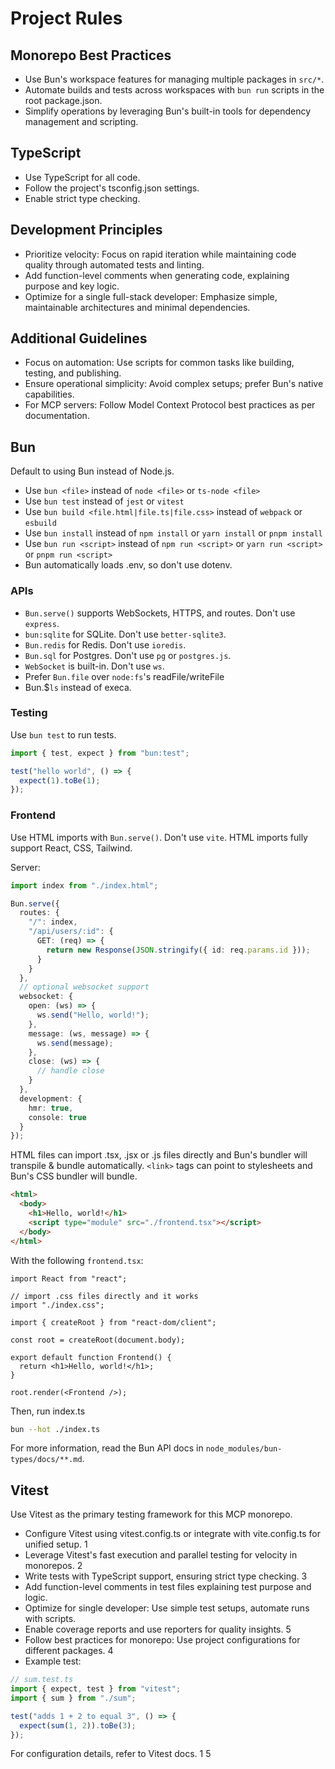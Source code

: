 # Project Rules

## Monorepo Best Practices

- Use Bun's workspace features for managing multiple packages in `src/*`.
- Automate builds and tests across workspaces with `bun run` scripts in the root
  package.json.
- Simplify operations by leveraging Bun's built-in tools for dependency
  management and scripting.

## TypeScript

- Use TypeScript for all code.
- Follow the project's tsconfig.json settings.
- Enable strict type checking.

## Development Principles

- Prioritize velocity: Focus on rapid iteration while maintaining code quality
  through automated tests and linting.
- Add function-level comments when generating code, explaining purpose and key
  logic.
- Optimize for a single full-stack developer: Emphasize simple, maintainable
  architectures and minimal dependencies.

## Additional Guidelines

- Focus on automation: Use scripts for common tasks like building, testing, and
  publishing.
- Ensure operational simplicity: Avoid complex setups; prefer Bun's native
  capabilities.
- For MCP servers: Follow Model Context Protocol best practices as per
  documentation.

## Bun

Default to using Bun instead of Node.js.

- Use `bun <file>` instead of `node <file>` or `ts-node <file>`
- Use `bun test` instead of `jest` or `vitest`
- Use `bun build <file.html|file.ts|file.css>` instead of `webpack` or `esbuild`
- Use `bun install` instead of `npm install` or `yarn install` or `pnpm install`
- Use `bun run <script>` instead of `npm run <script>` or `yarn run <script>` or
  `pnpm run <script>`
- Bun automatically loads .env, so don't use dotenv.

### APIs

- `Bun.serve()` supports WebSockets, HTTPS, and routes. Don't use `express`.
- `bun:sqlite` for SQLite. Don't use `better-sqlite3`.
- `Bun.redis` for Redis. Don't use `ioredis`.
- `Bun.sql` for Postgres. Don't use `pg` or `postgres.js`.
- `WebSocket` is built-in. Don't use `ws`.
- Prefer `Bun.file` over `node:fs`'s readFile/writeFile
- Bun.$`ls` instead of execa.

### Testing

Use `bun test` to run tests.

```ts
import { test, expect } from "bun:test";

test("hello world", () => {
  expect(1).toBe(1);
});
```

### Frontend

Use HTML imports with `Bun.serve()`. Don't use `vite`. HTML imports fully
support React, CSS, Tailwind.

Server:

```ts
import index from "./index.html";

Bun.serve({
  routes: {
    "/": index,
    "/api/users/:id": {
      GET: (req) => {
        return new Response(JSON.stringify({ id: req.params.id }));
      }
    }
  },
  // optional websocket support
  websocket: {
    open: (ws) => {
      ws.send("Hello, world!");
    },
    message: (ws, message) => {
      ws.send(message);
    },
    close: (ws) => {
      // handle close
    }
  },
  development: {
    hmr: true,
    console: true
  }
});
```

HTML files can import .tsx, .jsx or .js files directly and Bun's bundler will
transpile & bundle automatically. `<link>` tags can point to stylesheets and
Bun's CSS bundler will bundle.

```html
<html>
  <body>
    <h1>Hello, world!</h1>
    <script type="module" src="./frontend.tsx"></script>
  </body>
</html>
```

With the following `frontend.tsx`:

```tsx
import React from "react";

// import .css files directly and it works
import "./index.css";

import { createRoot } from "react-dom/client";

const root = createRoot(document.body);

export default function Frontend() {
  return <h1>Hello, world!</h1>;
}

root.render(<Frontend />);
```

Then, run index.ts

```sh
bun --hot ./index.ts
```

For more information, read the Bun API docs in
`node_modules/bun-types/docs/**.md`.

## Vitest

Use Vitest as the primary testing framework for this MCP monorepo.

- Configure Vitest using vitest.config.ts or integrate with vite.config.ts for
  unified setup.
  <mcreference link="https://vitest.dev/config/" index="1">1</mcreference>
- Leverage Vitest's fast execution and parallel testing for velocity in
  monorepos.
  <mcreference link="https://dev.to/shannonlal/unit-testing-react-applications-in-a-nx-nrwl-monorepo-with-vitest-322o" index="2">2</mcreference>
- Write tests with TypeScript support, ensuring strict type checking.
  <mcreference link="https://colinhacks.com/essays/live-types-typescript-monorepo" index="3">3</mcreference>
- Add function-level comments in test files explaining test purpose and logic.
- Optimize for single developer: Use simple test setups, automate runs with
  scripts.
- Enable coverage reports and use reporters for quality insights.
  <mcreference link="https://vitest.dev/guide/" index="5">5</mcreference>
- Follow best practices for monorepo: Use project configurations for different
  packages.
  <mcreference link="https://thijs-koerselman.medium.com/my-quest-for-the-perfect-ts-monorepo-62653d3047eb" index="4">4</mcreference>
- Example test:

```ts
// sum.test.ts
import { expect, test } from "vitest";
import { sum } from "./sum";

test("adds 1 + 2 to equal 3", () => {
  expect(sum(1, 2)).toBe(3);
});
```

For configuration details, refer to Vitest docs.
<mcreference link="https://vitest.dev/config/" index="1">1</mcreference>
<mcreference link="https://vitest.dev/guide/" index="5">5</mcreference>
